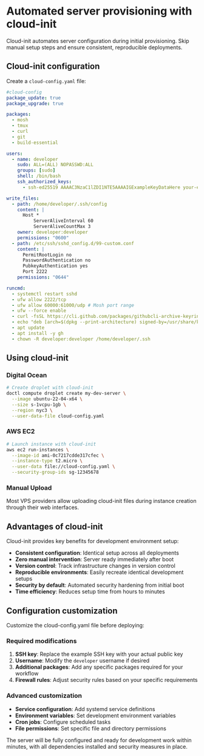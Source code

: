 # Automated server provisioning with cloud-init

Cloud-init automates server configuration during initial provisioning. Skip manual setup steps and ensure consistent, reproducible deployments.

## Cloud-init configuration

Create a `cloud-config.yaml` file:

```yaml
#cloud-config
package_update: true
package_upgrade: true

packages:
  - mosh
  - tmux
  - curl
  - git
  - build-essential

users:
  - name: developer
    sudo: ALL=(ALL) NOPASSWD:ALL
    groups: [sudo]
    shell: /bin/bash
    ssh_authorized_keys:
      - ssh-ed25519 AAAAC3NzaC1lZDI1NTE5AAAAIGExampleKeyDataHere your-email@example.com

write_files:
  - path: /home/developer/.ssh/config
    content: |
      Host *
          ServerAliveInterval 60
          ServerAliveCountMax 3
    owner: developer:developer
    permissions: "0600"
  - path: /etc/ssh/sshd_config.d/99-custom.conf
    content: |
      PermitRootLogin no
      PasswordAuthentication no
      PubkeyAuthentication yes
      Port 2222
    permissions: "0644"

runcmd:
  - systemctl restart sshd
  - ufw allow 2222/tcp
  - ufw allow 60000:61000/udp # Mosh port range
  - ufw --force enable
  - curl -fsSL https://cli.github.com/packages/githubcli-archive-keyring.gpg | sudo dd of=/usr/share/keyrings/githubcli-archive-keyring.gpg
  - echo "deb [arch=$(dpkg --print-architecture) signed-by=/usr/share/keyrings/githubcli-archive-keyring.gpg] https://cli.github.com/packages stable main" | sudo tee /etc/apt/sources.list.d/github-cli.list > /dev/null
  - apt update
  - apt install -y gh
  - chown -R developer:developer /home/developer/.ssh
```

## Using cloud-init

### Digital Ocean

```bash
# Create droplet with cloud-init
doctl compute droplet create my-dev-server \
  --image ubuntu-22-04-x64 \
  --size s-1vcpu-1gb \
  --region nyc3 \
  --user-data-file cloud-config.yaml
```

### AWS EC2

```bash
# Launch instance with cloud-init
aws ec2 run-instances \
  --image-id ami-0c7217cdde317cfec \
  --instance-type t2.micro \
  --user-data file://cloud-config.yaml \
  --security-group-ids sg-12345678
```

### Manual Upload

Most VPS providers allow uploading cloud-init files during instance creation through their web interfaces.

## Advantages of cloud-init

Cloud-init provides key benefits for development environment setup:

- **Consistent configuration**: Identical setup across all deployments
- **Zero manual intervention**: Server ready immediately after boot
- **Version control**: Track infrastructure changes in version control
- **Reproducible environments**: Easily recreate identical development setups
- **Security by default**: Automated security hardening from initial boot
- **Time efficiency**: Reduces setup time from hours to minutes

## Configuration customization

Customize the cloud-config.yaml file before deploying:

### Required modifications

1. **SSH key**: Replace the example SSH key with your actual public key
2. **Username**: Modify the `developer` username if desired
3. **Additional packages**: Add any specific packages required for your workflow
4. **Firewall rules**: Adjust security rules based on your specific requirements

### Advanced customization

- **Service configuration**: Add systemd service definitions
- **Environment variables**: Set development environment variables
- **Cron jobs**: Configure scheduled tasks
- **File permissions**: Set specific file and directory permissions

The server will be fully configured and ready for development work within minutes, with all dependencies installed and security measures in place.
